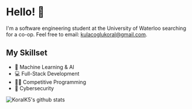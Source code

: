 # Hello! 👋
I'm a software engineering student at the University of Waterloo searching for a co-op. Feel free to email: kulacoglukoral@gmail.com.

## My Skillset
- 🤖 Machine Learning & AI
- 💻 Full-Stack Development
- 👨‍💻 Competitive Programming
- 🔐 Cybersecurity

![KoralK5's github stats](https://github-readme-stats.vercel.app/api?username=KoralK5&show_icons=true&theme=solarized-dark)
